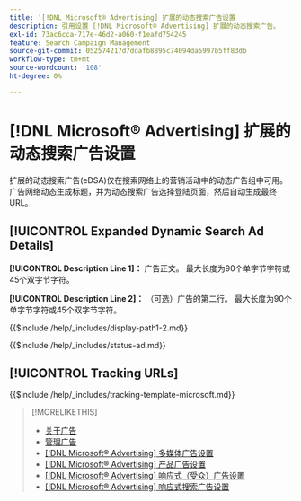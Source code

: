 ```yaml
---
title: ’[!DNL Microsoft® Advertising] 扩展的动态搜索广告设置
description: 引用设置 [!DNL Microsoft® Advertising] 扩展的动态搜索广告。
exl-id: 73ac6cca-717e-46d2-a060-f1eafd754245
feature: Search Campaign Management
source-git-commit: 052574217d7ddafb8895c74094da5997b5ff83db
workflow-type: tm+mt
source-wordcount: '108'
ht-degree: 0%

---
```


# [!DNL Microsoft® Advertising] 扩展的动态搜索广告设置

扩展的动态搜索广告(eDSA)仅在搜索网络上的营销活动中的动态广告组中可用。 广告网络动态生成标题，并为动态搜索广告选择登陆页面，然后自动生成最终URL。

## [!UICONTROL Expanded Dynamic Search Ad Details]

**[!UICONTROL Description Line 1]：** 广告正文。 最大长度为90个单字节字符或45个双字节字符。

<!-- **[!UICONTROL Display Path 1]**, **[!UICONTROL Display Path 2]:** -->

**[!UICONTROL Description Line 2]：** （可选）广告的第二行。 最大长度为90个单字节字符或45个双字节字符。

{{$include /help/_includes/display-path1-2.md}}

<!-- **[!UICONTROL Status]:** -->

{{$include /help/_includes/status-ad.md}}

## [!UICONTROL Tracking URLs]

<!-- **[!UICONTROL Tracking Template URl]:** -->

{{$include /help/_includes/tracking-template-microsoft.md}}

>[!MORELIKETHIS]
>
>* [关于广告](ad-about.md)
>* [管理广告](ad-manage.md)
>* [[!DNL Microsoft® Advertising] 多媒体广告设置](ad-settings-microsoft-multimedia.md)
>* [[!DNL Microsoft® Advertising] 产品广告设置](ad-settings-microsoft-product.md)
>* [[!DNL Microsoft® Advertising] 响应式（受众）广告设置](ad-settings-microsoft-responsive.md)
>* [[!DNL Microsoft® Advertising] 响应式搜索广告设置](ad-settings-microsoft-rsa.md)
